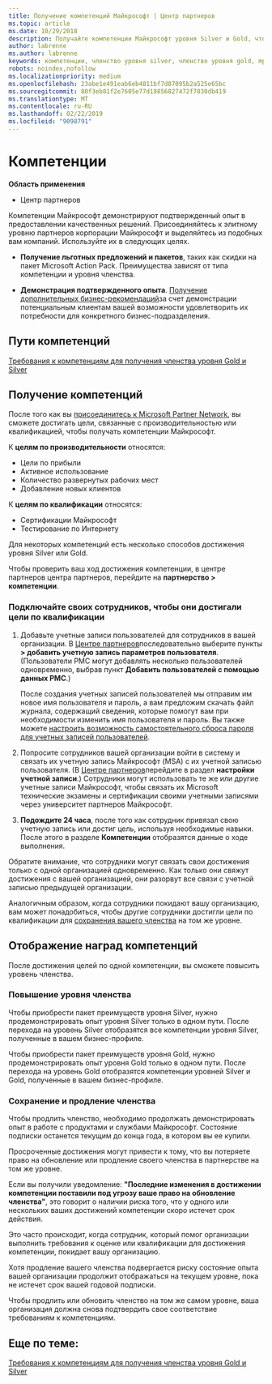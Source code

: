 ```yaml
---
title: Получение компетенций Майкрософт | Центр партнеров
ms.topic: article
ms.date: 10/29/2018
description: Получайте компетенции Майкрософт уровня Silver и Gold, чтобы продемонстрировать свой подтвержденный опыт в предоставлении качественных решений в специализированной зоне бизнеса
author: labrenne
ms.author: labrenne
keywords: компетенции, членство уровня silver, членство уровня gold, mpn, MAPS, опыт, преимущества, показатели производительности, целевые навыки
robots: noindex,nofollow
ms.localizationpriority: medium
ms.openlocfilehash: 23abe1e491eab6eb4811bf7d87095b2a525e65bc
ms.sourcegitcommit: 80f3eb81f2e7605e77d19856827472f7830db419
ms.translationtype: MT
ms.contentlocale: ru-RU
ms.lasthandoff: 02/22/2019
ms.locfileid: "9098791"
---
```

<!--
•   FWLink https://go.microsoft.com/fwlink/?linkid=851080 : top of page
•   FWLink https://go.microsoft.com/fwlink/?linkid=851281: top of page (duplicate)
•   FWLink https://go.microsoft.com/fwlink/?linkid=851079: Competencies (#attainment_paths)
•   FWLink https://go.microsoft.com/fwlink/?linkid=851081: Maintain and renew membership (#maintain_membership)
•   FWLink https://go.microsoft.com/fwlink/?linkid=851082: Get your employees connected to complete skill-based goals (#associating_achievements)
•   FWLink https://go.microsoft.com/fwlink/?linkid=851083 : Achievement overrides (#achievement_override)
•   FWLink: https://go.microsoft.com/fwlink/?linkid=851236: UI link, goes to the place where you import new users. Temporarily points to the Partner Center homepage.
•   FWLink: https://go.microsoft.com/fwlink/?linkid=851607 :Will go to the docs page for Silver/Gold competency achievements. Currently goes to https://partnercenter.microsoft.com/partner/cloud-solution-provider 

 -->

# <a name="competencies"></a>Компетенции

**Область применения**
-  Центр партнеров

Компетенции Майкрософт демонстрируют подтвержденный опыт в предоставлении качественных решений. Присоединяйтесь к элитному уровню партнеров корпорации Майкрософт и выделяйтесь из подобных вам компаний. Используйте их в следующих целях. 

*  **Получение льготных предложений и пакетов**, таких как скидки на пакет Microsoft Action Pack. Преимущества зависят от типа компетенции и уровня членства. 

*  **Демонстрация подтвержденного опыта**. [Получение дополнительных бизнес-рекомендаций](referrals.md)за счет демонстрации потенциальным клиентам вашей возможности удовлетворить их потребности для конкретного бизнес-подразделения.

## <a href="" id="attainment_paths"></a> Пути компетенций

[Требования к компетенциям для получения членства уровня Gold и Silver](learn-about-competencies.md)

## <a name="earn-competencies"></a>Получение компетенций

После того как вы [присоединитесь к Microsoft Partner Network](mpn-overview.md), вы сможете достигать цели, связанные с производительностью или квалификацией, чтобы получать компетенции Майкрософт. 

К **целям по производительности** относятся: 
* Цели по прибыли
* Активное использование
* Количество развернутых рабочих мест
* Добавление новых клиентов

К **целям по квалификации** относятся: 
* Сертификации Майкрософт
* Тестирование по Интернету 

Для некоторых компетенций есть несколько способов достижения уровня Silver или Gold.

Чтобы проверить ваш ход достижения компетенции, в центре партнеров центра партнеров, перейдите на **партнерство > компетенции**. 

### <a href="" id="associating_achievements"></a>Подключайте своих сотрудников, чтобы они достигали цели по квалификации

1.  Добавьте учетные записи пользователей для сотрудников в вашей организации. В [Центре партнеров](https://partnercenter.microsoft.com)последовательно выберите пункты **> добавить учетную запись параметров пользователя**. (Пользователи PMC могут добавлять несколько пользователей одновременно, выбрав пункт **Добавить пользователей с помощью данных PMC**.)

    После создания учетных записей пользователей мы отправим им новое имя пользователя и пароль, а вам предложим скачать файл журнала, содержащий сведения, которые помогут вам при необходимости изменить имя пользователя и пароль. Вы также можете [настроить возможность самостоятельного сброса пароля для учетных записей пользователей](https://docs.microsoft.com/en-us/azure/active-directory/active-directory-passwords-getting-started).

2. Попросите сотрудников вашей организации войти в систему и связать их учетную запись Майкрософт (MSA) с их учетной записью пользователя. (В [Центре партнеров](https://partnercenter.microsoft.com)перейдите в раздел **настройки учетной записи**.) Сотрудники могут использовать те же или другие учетные записи Майкрософт, чтобы связать их Microsoft технические экзамены и сертификации своими учетными записями через университет партнеров Майкрософт.

3.  **Подождите 24 часа**, после того как сотрудник привязал свою учетную запись или достиг цель, используя необходимые навыки. После этого в разделе **Компетенции** отобразятся данные о ходе выполнения.

Обратите внимание, что сотрудники могут связать свои достижения только с одной организацией одновременно. Как только они свяжут достижения с вашей организацией, они разорвут все связи с учетной записью предыдущей организации.

Аналогичным образом, когда сотрудники покидают вашу организацию, вам может понадобиться, чтобы другие сотрудники достигли цели по квалификации для [сохранения вашего членства](#maintaining_membership) на том же уровне.

## <a name="display-your-competency-awards"></a>Отображение наград компетенций

После достижения целей по одной компетенции, вы сможете повысить уровень членства.

### <a name="upgrade-your-membership"></a>Повышение уровня членства

Чтобы приобрести пакет преимуществ уровня Silver, нужно продемонстрировать опыт уровня Silver только в одном пути. После перехода на уровень Silver отобразятся все компетенции уровня Silver, полученные в вашем бизнес-профиле. 

Чтобы приобрести пакет преимуществ уровня Gold, нужно продемонстрировать опыт уровня Gold только в одном пути. После перехода на уровень Gold отобразятся компетенции уровней Silver и Gold, полученные в вашем бизнес-профиле. 

### <a href="" id="maintain_membership"></a> Сохранение и продление членства

Чтобы продлить членство, необходимо продолжать демонстрировать опыт в работе с продуктами и службами Майкрософт. Состояние подписки останется текущим до конца года, в котором вы ее купили.

Просроченные достижения могут привести к тому, что вы потеряете право на обновление или продление своего членства в партнерстве на том же уровне. 

Если вы получили уведомление: **"Последние изменения в достижении компетенции поставили под угрозу ваше право на обновление членства"**, это говорит о наличии риска того, что у одного или нескольких ваших достижений компетенции скоро истечет срок действия. 

Это часто происходит, когда сотрудник, который помог организации выполнить требования к оценке или квалификации для достижения компетенции, покидает вашу организацию. 

Хотя продление вашего членства подвергается риску состояние опыта вашей организации продолжит отображаться на текущем уровне, пока не истечет срок вашей годовой подписки.

Чтобы продлить или обновить членство на том же самом уровне, ваша организация должна снова подтвердить свое соответствие требованиям к компетенциям.

## <a name="related-topics"></a>Еще по теме:

[Требования к компетенциям для получения членства уровня Gold и Silver](learn-about-competencies.md)